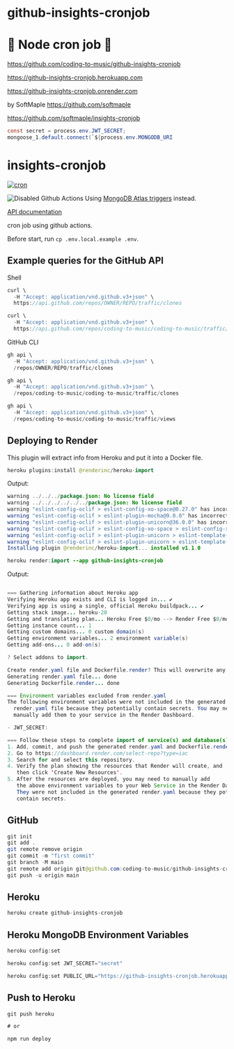 # github-insights-cronjob

# 🚀 Node cron job 🚀

https://github.com/coding-to-music/github-insights-cronjob

https://github-insights-cronjob.herokuapp.com

https://github-insights-cronjob.onrender.com

by SoftMaple https://github.com/softmaple

https://github.com/softmaple/insights-cronjob

```java
const secret = process.env.JWT_SECRET;
mongoose_1.default.connect(`${process.env.MONGODB_URI
```

# insights-cronjob

[![cron](https://github.com/SoftMaple/insights-cronjob/actions/workflows/main.yml/badge.svg)](https://github.com/SoftMaple/insights-cronjob/actions/workflows/main.yml)

![Disabled Github Actions](https://ik.imagekit.io/1winv85cn8g/SoftMaple/CRON/disable-github-action_geKFGNyx9.png)
Using [MongoDB Atlas triggers](https://docs.atlas.mongodb.com/triggers) instead.

[API documentation](https://docs.github.com/en/rest/reference/repository-metrics#traffic)

cron job using github actions.

Before start, run `cp .env.local.example .env`.

## Example queries for the GitHub API

Shell

```java
curl \
  -H "Accept: application/vnd.github.v3+json" \
  https://api.github.com/repos/OWNER/REPO/traffic/clones

curl \
  -H "Accept: application/vnd.github.v3+json" \
  https://api.github.com/repos/coding-to-music/coding-to-music/traffic/clones
```

GitHub CLI

```java
gh api \
  -H "Accept: application/vnd.github.v3+json" \
  /repos/OWNER/REPO/traffic/clones

gh api \
  -H "Accept: application/vnd.github.v3+json" \
  /repos/coding-to-music/coding-to-music/traffic/clones

gh api \
  -H "Accept: application/vnd.github.v3+json" \
  /repos/coding-to-music/coding-to-music/traffic/views
```

## Deploying to Render

This plugin will extract info from Heroku and put it into a Docker file.

```java
heroku plugins:install @renderinc/heroku-import
```

Output:

```java
warning ../../../package.json: No license field
warning ../../../../../../package.json: No license field
warning "eslint-config-oclif > eslint-config-xo-space@0.27.0" has incorrect peer dependency "eslint@>=7.20.0".
warning "eslint-config-oclif > eslint-plugin-mocha@9.0.0" has incorrect peer dependency "eslint@>=7.0.0".
warning "eslint-config-oclif > eslint-plugin-unicorn@36.0.0" has incorrect peer dependency "eslint@>=7.32.0".
warning "eslint-config-oclif > eslint-config-xo-space > eslint-config-xo@0.35.0" has incorrect peer dependency "eslint@>=7.20.0".
warning "eslint-config-oclif > eslint-plugin-unicorn > eslint-template-visitor@2.3.2" has incorrect peer dependency "eslint@>=7.0.0".
warning "eslint-config-oclif > eslint-plugin-unicorn > eslint-template-visitor > @babel/eslint-parser@7.16.3" has incorrect peer dependency "eslint@^7.5.0 || ^8.0.0".
Installing plugin @renderinc/heroku-import... installed v1.1.0
```

```java
heroku render:import --app github-insights-cronjob
```

Output:

```java

=== Gathering information about Heroku app
Verifying Heroku app exists and CLI is logged in... ✔️
Verifying app is using a single, official Heroku buildpack... ✔️
Getting stack image... heroku-20
Getting and translating plan... Heroku Free $0/mo --> Render Free $0/mo
Getting instance count... 1
Getting custom domains... 0 custom domain(s)
Getting environment variables... 2 environment variable(s)
Getting add-ons... 0 add-on(s)

? Select addons to import.

Create render.yaml file and Dockerfile.render? This will overwrite any existing files with the same name. (y/n): y
Generating render.yaml file... done
Generating Dockerfile.render... done

=== Environment variables excluded from render.yaml
The following environment variables were not included in the generated
  render.yaml file because they potentially contain secrets. You may need to
  manually add them to your service in the Render Dashboard.

- JWT_SECRET:

=== Follow these steps to complete import of service(s) and database(s) to Render
1. Add, commit, and push the generated render.yaml and Dockerfile.render to GitHub or GitLab.
2. Go to https://dashboard.render.com/select-repo?type=iac
3. Search for and select this repository.
4. Verify the plan showing the resources that Render will create, and
   then click 'Create New Resources'.
5. After the resources are deployed, you may need to manually add
   the above environment variables to your Web Service in the Render Dashboard.
   They were not included in the generated render.yaml because they potentially
   contain secrets.
```

## GitHub

```java
git init
git add .
git remote remove origin
git commit -m "first commit"
git branch -M main
git remote add origin git@github.com:coding-to-music/github-insights-cronjob.git
git push -u origin main
```

## Heroku

```java
heroku create github-insights-cronjob
```

## Heroku MongoDB Environment Variables

```java
heroku config:set

heroku config:set JWT_SECRET="secret"

heroku config:set PUBLIC_URL="https://github-insights-cronjob.herokuapp.com"

```

## Push to Heroku

```java
git push heroku

# or

npm run deploy
```
